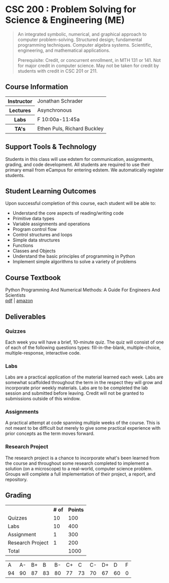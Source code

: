 # CSC 200 : Problem Solving for Science & Engineering (ME)

> An integrated symbolic, numerical, and graphical approach to computer problem-solving. Structured design; fundamental programming techniques. Computer algebra systems. Scientific, engineering, and mathematical applications.
> 
> Prerequisite: Credit, or concurrent enrollment, in MTH 131 or 141. Not for major credit in computer science. May not be taken for credit by students with credit in CSC 201 or 211.


## Course Information

<table>
<tr>
<th>Instructor</th>
<td>Jonathan Schrader</td>
</tr>
<tr>
<th>Lectures</th>
<td>Asynchronous</td>
</tr>
<tr>
<th>Labs</th>
<td>F 10:00a-11:45a</td>
</tr>
<tr>
<th>TA's</th>
<td>Ethen Puls, Richard Buckley</td>
</tr>
</table>


## Support Tools & Technology

Students in this class will use edstem for communication, assignments, grading, and code development. All students are required to use their primary email from eCampus for entering edstem. We automatically register students.


## Student Learning Outcomes

Upon successful completion of this course, each student will be able to:

- Understand the core aspects of reading/writing code 
- Primitive data types 
- Variable assignments and operations 
- Program control flow 
- Control structures and loops 
- Simple data structures 
- Functions 
- Classes and Objects 
- Understand the basic principles of programming in Python
- Implement simple algorithms to solve a variety of problems


## Course Textbook

Python Programming And Numerical Methods: A Guide For Engineers And Scientists  
[pdf](https://www.researchgate.net/publication/332366366_Python_Programming_And_Numerical_Methods_A_Guide_For_Engineers_And_Scientists) | [amazon](https://a.co/d/3TGfYRN)

## Deliverables

### Quizzes

Each week you will have a brief, 10-minute quiz. The quiz will consist of one of each of the following questions types: fill-in-the-blank, multiple-choice, multiple-response, interactive code.

### Labs

Labs are a practical application of the material learned each week. Labs are somewhat scaffolded throughout the term in the respect they will grow and incorporate prior weekly materials. Labs are to be completed the lab session and submitted before leaving. Credit will not be granted to submissions outside of this window.


### Assignments

A practical attempt at code spanning multiple weeks of the course. This is not meant to be difficult but merely to give some practical experience with prior concepts as the term moves forward.


### Research Project

The research project is a chance to incorporate what's been learned from the course and throughout some research completed to implement a solution (on a microscope) to a real-world, computer science problem. Groups will complete a full implementation of their project, a report, and repository.


## Grading

<table>
<tr>
<th></th>
<th># of</th>
<th>Points</th>
</tr>
<tr>
<td>Quizzes</td>
<td>10</td>
<td>100</td>
</tr>
<tr>
<td>Labs</td>
<td>10</td>
<td>400</td>
</tr>
<tr>
<td>Assignment</td>
<td>1</td>
<td>300</td>
</tr>
<tr>
<td>Research Project</td>
<td>1</td>
<td>200</td>
</tr>
<tr>
<td>Total</td>
<td></td>
<td>1000</td>
</tr>
</table>

<table>
<tr>
<td>A</td>
<td>A-</td>
<td>B+</td>
<td>B</td>
<td>B-</td>
<td>C+</td>
<td>C</td>
<td>C-</td>
<td>D+</td>
<td>D</td>
<td>F</td>
</tr>
<tr>
<td>94</td>
<td>90</td>
<td>87</td>
<td>83</td>
<td>80</td>
<td>77</td>
<td>73</td>
<td>70</td>
<td>67</td>
<td>60</td>
<td>0</td>
</tr>
</table>
